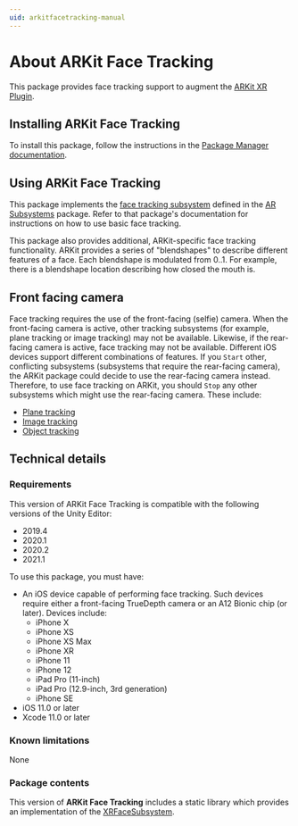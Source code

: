 ```yaml
---
uid: arkitfacetracking-manual
---
```

# About ARKit Face Tracking

This package provides face tracking support to augment the [ARKit XR Plugin](xref:arkit-manual).

## Installing ARKit Face Tracking

To install this package, follow the instructions in the [Package Manager documentation](https://docs.unity3d.com/Packages/com.unity.package-manager-ui@latest/index.html).

## Using ARKit Face Tracking

This package implements the [face tracking subsystem](xref:arsubsystems-face-subsystem) defined in the [AR Subsystems](xref:arsubsystems-manual) package. Refer to that package's documentation for instructions on how to use basic face tracking.

This package also provides additional, ARKit-specific face tracking functionality. ARKit provides a series of "blendshapes" to describe different features of a face. Each blendshape is modulated from 0..1. For example, there is a blendshape location describing how closed the mouth is.

## Front facing camera

Face tracking requires the use of the front-facing (selfie) camera. When the front-facing camera is active, other tracking subsystems (for example, plane tracking or image tracking) may not be available. Likewise, if the rear-facing camera is active, face tracking may not be available. Different iOS devices support different combinations of features. If you `Start` other, conflicting subsystems (subsystems that require the rear-facing camera), the ARKit package could decide to use the rear-facing camera instead. Therefore, to use face tracking on ARKit, you should `Stop` any other subsystems which might use the rear-facing camera. These include:

* [Plane tracking](xref:arsubsystems-plane-subsystem)
* [Image tracking](xref:arsubsystems-image-tracking-subsystem)
* [Object tracking](xref:arsubsystems-object-tracking-subsystem)

## Technical details

### Requirements

This version of ARKit Face Tracking is compatible with the following versions of the Unity Editor:

* 2019.4
* 2020.1
* 2020.2
* 2021.1

To use this package, you must have:

- An iOS device capable of performing face tracking. Such devices require either a front-facing TrueDepth camera or an A12 Bionic chip (or later). Devices include:
  - iPhone X
  - iPhone XS
  - iPhone XS Max
  - iPhone XR
  - iPhone 11
  - iPhone 12
  - iPad Pro (11-inch)
  - iPad Pro (12.9-inch, 3rd generation)
  - iPhone SE
- iOS 11.0 or later
- Xcode 11.0 or later

### Known limitations

None

### Package contents

This version of **ARKit Face Tracking** includes a static library which provides an implementation of the [XRFaceSubsystem](xref:arsubsystems-face-subsystem).
